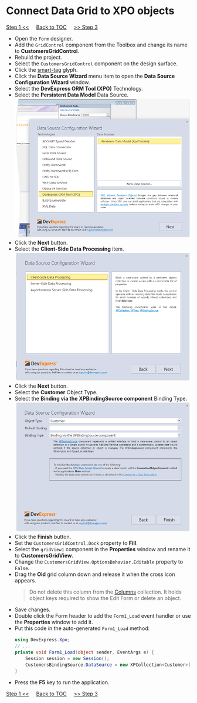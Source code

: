 # Connect Data Grid to XPO objects
[Step 1 <<](/Tutorials/WinForms/Classic/create-persistent-classes-and-connect-xpo-to-database.md) 
&nbsp;&nbsp;&nbsp;
[Back to TOC](/Tutorials/WinForms/Classic/)
&nbsp;&nbsp;&nbsp;
[>> Step 3](/Tutorials/WinForms/Classic/implement-crud-functionality-with-xpo-objects.md)   

* Open the `Form` designer.
* Add the `GridControl` component from the Toolbox and change its name to **CustomersGridControl**.
* Rebuild the project.
* Select the `CustomersGridControl` component on the design surface.
* Click the [smart-tag](https://docs.microsoft.com/en-us/dotnet/framework/winforms/controls/performing-common-tasks-using-smart-tags-on-wf-controls) glyph.
* Click the **Data Source Wizard** menu item to open the **Data Source Configuration Wizard** window.
* Select the **DevExpress ORM Tool (XPO)** Technology.
* Select the **Persistent Data Model** Data Source.\
  ![](/Tutorials/images/WinForms.Classic/2.1.png)
* Click the **Next** button.
* Select the **Client-Side Data Processing** item.\
  ![](/Tutorials/images/WinForms.Classic/2.2.png)
* Click the **Next** button.
* Select the **Customer** Object Type.
* Select the **Binding via the XPBindingSource component** Binding Type.\
  ![](/Tutorials/images/WinForms.Classic/2.3.png)
* Click the **Finish** button.
* Set the `CustomersGridControl.Dock` property to **Fill**.
* Select the `gridView1` component in the **Properties** window and rename it to **CustomersGridView**.
* Change the `CustomersGridView.OptionsBehavior.Editable` property to `False`.
* Drag the **Oid** grid column down and release it when the cross icon appears.
    > Do not delete this column from the [Columns](https://docs.devexpress.com/WindowsForms/DevExpress.XtraGrid.Views.Base.ColumnView.Columns) collection. It holds object keys required to show the Edit Form or delete an object.
* Save changes. 
* Double click the Form header to add the `Form1_Load` event handler or use the **Properties** window to add it.
* Put this code in the auto-generated `Form1_Load` method:
    ```csharp
    using DevExpress.Xpo;
    // ...
    private void Form1_Load(object sender, EventArgs e) {
        Session session = new Session();
        CustomersBindingSource.DataSource = new XPCollection<Customer>(session);
    }
    ```
* Press the **F5** key to run the application.

[Step 1 <<](/Tutorials/WinForms/Classic/create-persistent-classes-and-connect-xpo-to-database.md) 
&nbsp;&nbsp;&nbsp;
[Back to TOC](/Tutorials/WinForms/Classic/)
&nbsp;&nbsp;&nbsp;
[>> Step 3](/Tutorials/WinForms/Classic/implement-crud-functionality-with-xpo-objects.md)   
